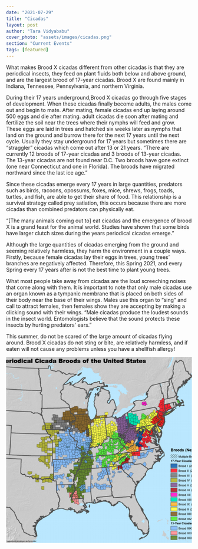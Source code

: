 ```yaml
---
date: "2021-07-29"
title: "Cicadas"
layout: post
author: "Tara Vidyababu"
cover_photo: "assets/images/cicadas.png"
section: "Current Events"
tags: [featured]
---
```


What makes Brood X cicadas different from other cicadas is that they are periodical insects, they feed on plant fluids both below and above ground, and are the largest brood of 17-year cicadas. Brood X are found mainly in Indiana, Tennessee, Pennsylvania, and northern Virginia.

During their 17 years underground,Brood X cicadas go through five stages of development. When these cicadas finally become adults, the males come out and begin to mate. After mating, female cicadas end up laying around 500 eggs and die after mating. adult cicadas die soon after mating and fertilize the soil near the trees where their nymphs will feed and grow. These eggs are laid in trees and hatched six weeks later as nymphs that land on the ground and burrow there for the next 17 years until the next cycle. Usually they stay underground for 17 years but sometimes there are “straggler” cicadas which come out after 13 or 21 years. “There are currently 12 broods of 17-year cicadas and 3 broods of 13-year cicadas. The 13-year cicadas are not found near D.C. Two broods have gone extinct (one near Connecticut and one in Florida). The broods have migrated northward since the last ice age.”

Since these cicadas emerge every 17 years in large quantities, predators such as birds, racoons, opossums, foxes, mice, shrews, frogs, toads, turtles, and fish, are able to get their share of food. This relationship is a survival strategy called prey satiation, this occurs because there are more cicadas than combined predators can physically eat.

“[The many animals coming out to] eat cicadas and the emergence of brood X is a grand feast for the animal world. Studies have shown that some birds have larger clutch sizes during the years periodical cicadas emerge.”

Although the large quantities of cicadas emerging from the ground and seeming relatively harmless, they harm the environment in a couple ways. Firstly, because female cicadas lay their eggs in trees, young trees’ branches are negatively affected. Therefore, this Spring 2021, and every Spring every 17 years after is not the best time to plant young trees.

What most people take away from cicadas are the loud screeching noises that come along with them. It is important to note that only male cicadas use an organ known as a tympanic membrane that is placed on both sides of their body near the base of their wings. Males use this organ to “sing” and call to attract females, then females show they are accepting by making a clicking sound with their wings. “Male cicadas produce the loudest sounds in the insect world. Entomologists believe that the sound protects these insects by hurting predators' ears.”

This summer, do not be scared of the large amount of cicadas flying around. Brood X cicadas do not sting or bite, are relatively harmless, and if eaten will not cause any problems unless you have a shellfish allergy!

![Broods](/assets/images/cicada_broods.png)
